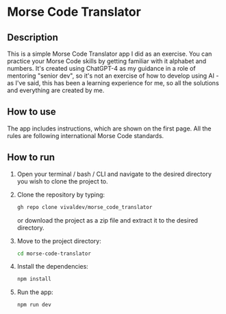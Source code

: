 # Morse Code Translator

## Description

This is a simple Morse Code Translator app I did as an exercise. You can practice your Morse Code skills by getting familiar with it alphabet and numbers. It's created using ChatGPT-4 as my guidance in a role of mentoring "senior dev", so it's not an exercise of how to develop using AI - as I've said, this has been a learning experience for me, so all the solutions and everything are created by me.

## How to use

The app includes instructions, which are shown on the first page. All the rules are following international Morse Code standards.

## How to run

1. Open your terminal / bash / CLI and navigate to the desired directory you wish to clone the project to. 

2. Clone the repository by typing:

    ```bash
    gh repo clone vivaldev/morse_code_translator
    ```

    or download the project as a zip file and extract it to the desired directory.

3. Move to the project directory:

    ```bash
    cd morse-code-translator
    ```

4. Install the dependencies:

    ```bash
    npm install
    ```

5. Run the app:

    ```bash
    npm run dev
    ```
